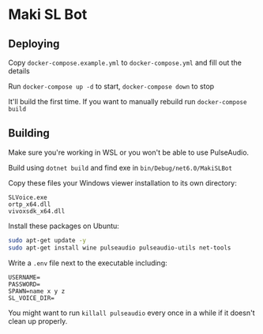 ﻿# Maki SL Bot

## Deploying

Copy `docker-compose.example.yml` to `docker-compose.yml` and fill out the details

Run `docker-compose up -d` to start, `docker-compose down` to stop

It'll build the first time. If you want to manually rebuild run `docker-compose build`

## Building

Make sure you're working in WSL or you won't be able to use PulseAudio.

Build using `dotnet build` and find exe in `bin/Debug/net6.0/MakiSLBot`

Copy these files your Windows viewer installation to its own directory:

```
SLVoice.exe
ortp_x64.dll
vivoxsdk_x64.dll
```

Install these packages on Ubuntu:

```bash
sudo apt-get update -y
sudo apt-get install wine pulseaudio pulseaudio-utils net-tools
```

Write a `.env` file next to the executable including:

```env
USERNAME=
PASSWORD=
SPAWN=name x y z
SL_VOICE_DIR=
```

You might want to run `killall pulseaudio` every once in a while if it doesn't clean up properly.